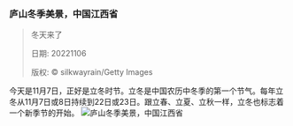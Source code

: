 ### 庐山冬季美景，中国江西省
> 冬天来了> > 日期: 20221106> > 版权: © silkwayrain/Getty Images
   
 今天是11月7日，正好是立冬时节。立冬是中国农历中冬季的第一个节气。每年立冬从11月7日或8日持续到22日或23日。跟立春、立夏、立秋一样，立冬也标志着一个新季节的开始。
![庐山冬季美景，中国江西省](https://s.cn.bing.net/th?id=OHR.LiDong2022_ZH-CN9929478283_1920x1080.jpg&rf=LaDigue_1920x1080.jpg)